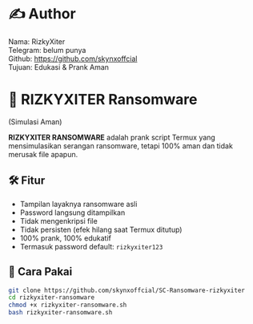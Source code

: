 # ✍️ Author

Nama: RizkyXiter  
Telegram: belum punya  
Github: https://github.com/skynxoffcial  
Tujuan: Edukasi & Prank Aman  

# 🔐 RIZKYXITER Ransomware
(Simulasi Aman)

**RIZKYXITER RANSOMWARE** adalah prank script Termux yang mensimulasikan serangan ransomware, tetapi 100% aman dan tidak merusak file apapun.

## 🛠️ Fitur

- Tampilan layaknya ransomware asli
- Password langsung ditampilkan
- Tidak mengenkripsi file
- Tidak persisten (efek hilang saat Termux ditutup)
- 100% prank, 100% edukatif
- Termasuk password default: `rizkyxiter123`

## 🚀 Cara Pakai

```bash
git clone https://github.com/skynxoffcial/SC-Ransomware-rizkyxiter
cd rizkyxiter-ransomware
chmod +x rizkyxiter-ransomware.sh
bash rizkyxiter-ransomware.sh
